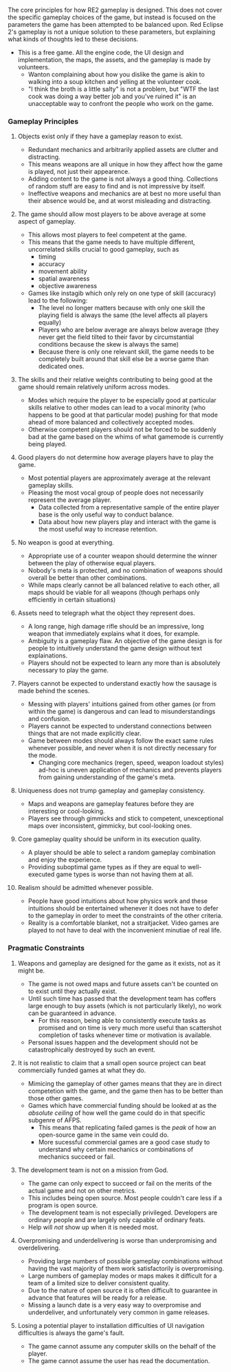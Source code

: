 
The core principles for how RE2 gameplay is designed. This does not cover the specific gameplay choices of the game, but instead is focused on the parameters the game has been attempted to be balanced upon. Red Eclipse 2's gameplay is not a unique solution to these parameters, but explaining what kinds of thoughts led to these decisions.

* This is a free game. All the engine code, the UI design and implementation, the maps, the assets, and the gameplay is made by volunteers.
    - Wanton complaining about how you dislike the game is akin to walking into a soup kitchen and yelling at the volunteer cook.
    - "I think the broth is a little salty" is not a problem, but "WTF the last cook was doing a way better job and you've ruined it" is an unacceptable way to confront the people who work on the game.

### Gameplay Principles


1. Objects exist only if they have a gameplay reason to exist.
    - Redundant mechanics and arbitrarily applied assets are clutter and distracting.
    - This means weapons are all unique in how they affect how the game is played, not just their appearence.
    - Adding content to the game is not always a good thing. Collections of random stuff are easy to find and is not impressive by itself.
    - Ineffective weapons and mechanics are at best no more useful than their absence would be, and at worst misleading and distracting.


2. The game should allow most players to be above average at some aspect of gameplay.
    - This allows most players to feel competent at the game.
    * This means that the game needs to have multiple different, uncorrelated skills crucial to good gameplay, such as
        * timing
        * accuracy
        * movement ability
        * spatial awareness
        * objective awareness
    * Games like instagib which only rely on one type of skill (accuracy) lead to the following:
        * The level no longer matters because with only one skill the playing field is always the same (the level affects all players equally)
        * Players who are below average are always below average (they never get the field tilted to their favor by circumstantial conditions because the skew is always the same)
        * Because there is only one relevant skill, the game needs to be completely built around that skill else be a worse game than dedicated ones.


3. The skills and their relative weights contributing to being good at the game should remain relatively uniform across modes.
    * Modes which require the player to be especially good at particular skills relative to other modes can lead to a vocal minority (who happens to be good at that particular mode) pushing for that mode ahead of more balanced and collectively accepted modes.
    * Otherwise competent players should not be forced to be suddenly bad at the game based on the whims of what gamemode is currently being played.


4. Good players do not determine how average players have to play the game.
    * Most potential players are approximately average at the relevant gameplay skills.
    * Pleasing the most vocal group of people does not necessarily represent the average player.
        * Data collected from a representative sample of the entire player base is the only useful way to conduct balance.
        * Data about how new players play and interact with the game is the most useful way to increase retention.


5. No weapon is good at everything.
    * Appropriate use of a counter weapon should determine the winner between the play of otherwise equal players.
    * Nobody's meta is protected, and no combination of weapons should overall be better than other combinations.
    * While maps clearly cannot be all balanced relative to each other, all maps should be viable for all weapons (though perhaps only efficiently in certain situations)


6. Assets need to telegraph what the object they represent does.
    * A long range, high damage rifle should be an impressive, long weapon that immediately explains what it does, for example.
    * Ambiguity is a gameplay flaw. An objective of the game design is for people to intuitively understand the game design without text explainations.
    * Players should not be expected to learn any more than is absolutely necessary to play the game.


7. Players cannot be expected to understand exactly how the sausage is made behind the scenes.
    * Messing with players' intuitions gained from other games (or from within the game) is dangerous and can lead to misunderstandings and confusion.
    * Players cannot be expected to understand connections between things that are not made explicitly clear.
    * Game between modes should always follow the exact same rules whenever possible, and never when it is not directly necessary for the mode.
        * Changing core mechanics (regen, speed, weapon loadout styles) ad-hoc is uneven application of mechanics and prevents players from gaining understanding of the game's meta.


8. Uniqueness does not trump gameplay and gameplay consistency.
    * Maps and weapons are gameplay features before they are interesting or cool-looking.
    * Players see through gimmicks and stick to competent, unexceptional maps over inconsistent, gimmicky, but cool-looking ones.


9. Core gameplay quality should be uniform in its execution quality.
    * A player should be able to select a random gameplay combination and enjoy the experience.
    * Providing suboptimal game types as if they are equal to well-executed game types is worse than not having them at all.

10. Realism should be admitted whenever possible.
    * People have good intuitions about how physics work and these intuitions should be entertained whenever it does not have to defer to the gameplay in order to meet the constraints of the other criteria.
    * Reality is a comfortable blanket, not a straitjacket. Video games are played to not have to deal with the inconvenient minutiae of real life.

### Pragmatic Constraints


1. Weapons and gameplay are designed for the game as it exists, not as it might be.
    * The game is not owed maps and future assets can't be counted on to exist until they actually exist.
    * Until such time has passed that the development team has coffers large enough to buy assets (which is not particularly likely), no work can be guaranteed in advance.
        * For this reason, being able to consistently execute tasks as promised and on time is very much more useful than scattershot completion of tasks whenever time or motivation is available.
    * Personal issues happen and the development should not be catastrophically destroyed by such an event.


2. It is not realistic to claim that a small open source project can beat commercially funded games at what they do.
    * Mimicing the gameplay of other games means that they are in direct competetion with the game, and the game then has to be better than those other games.
    * Games which have commercial funding should be looked at as the *absolute ceiling* of how well the game could do in that specific subgenre of AFPS.
        * This means that replicating failed games is the *peak* of how an open-source game in the same vein could do.
        * More sucessful commercial games are a good case study to understand why certain mechanics or combinations of mechanics succeed or fail.


3. The development team is not on a mission from God.
    * The game can only expect to succeed or fail on the merits of the actual game and not on other metrics.
    * This includes being open source. Most people couldn't care less if a program is open source.
    * The development team is not especially privileged. Developers are ordinary people and are largely only capable of ordinary feats.
    * Help will *not* show up when it is needed most.


4. Overpromising and underdelivering is worse than underpromising and overdelivering.
    * Providing large numbers of possible gameplay combinations without having the vast majority of them work satisfactorily is overpromising.
    * Large numbers of gameplay modes or maps makes it difficult for a team of a limited size to deliver consistent quality.
    * Due to the nature of open source it is often difficult to guarantee in advance that features will be ready for a release.
    * Missing a launch date is a very easy way to overpromise and underdeliver, and unfortunately very common in game releases.


5. Losing a potential player to installation difficulties of UI navigation difficulties is always the game's fault.
    * The game cannot assume any computer skills on the behalf of the player.
    * The game cannot assume the user has read the documentation.
